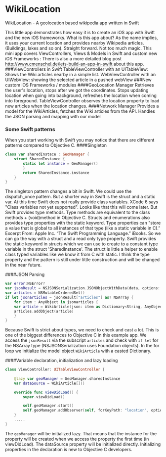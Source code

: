 WikiLocation
============

WikiLocation - A geolocation based wikipedia app written in Swift

This little app demonstrates how easy it is to create an iOS app with Swift and the new iOS frameworks.
What is this app about? As the name implies, it uses your current location and provides nearby Wikipedia articles. (Buildings, lakes and so on). Straight forward. Not too much magic.
This mini app covers ViewControllers, Views & Models in Swift and custom new iOS Frameworks :
There is also a more detailed blog post http://www.cmenschel.de/lets-build-an-app-in-swift about this app.
###ViewControllers in Swift
TableViewController with an UITableView: Shows the Wiki articles nearby in a simple list.
WebViewController with an UIWebView: showing the selected article in a pushed webView
###New custom iOS Frameworks / modules
####GeoLocation Manager
Retrieves the user's location, stops after we got the coordinates. Stops updating location when going into background, refreshes the location when coming into foreground.
TableViewController observes the location property to load new articles when the location changes.
####Network Manager
Provides a model for the WikiArticles, fetches the Wiki articles from the API. Handles the JSON parsing and mapping with our model

### Some Swift patterns
When you start working with Swift you may notice that there are different patterns compared to Objective C.
####Singleton 
```  Swift
class var sharedInstace : GeoManager {
	struct SharedInstance {
        static let instance = GeoManager()
        }
        return SharedInstance.instance
    }
}
```
The singleton pattern changes a bit in Swift. We could use the dispatch_once pattern. But a shorter way in Swift is the struct and a static var. At this time Swift does not really provide class variables. XCode 6 says "Class variables not yet supported". Looks like that this will come later. But Swift provides type methods. Type methods are equivalent to the class methods + (void)method in Objective C. Structs and enumerations also provides type properties with the static keyword. Type properties can "store a value that is global to all instances of that type (like a static variable in C).” Excerpt From: Apple Inc. “The Swift Programming Language.” iBooks.
So we can go the way with a struct and a read only type property. Swift provides the static keyword in structs which we can use to create to a constant type variable in the struct 'SharedInstance'. The struct is little a helper to enable class typed variables like we know it from C with static. I think the type property and the pattern is still under little construction and will be changed in the near future.

####JSON Parsing 
```  Swift
var error:NSError?
var jsonResult = NSJSONSerialization.JSONObjectWithData(data, options: NSJSONReadingOptions.MutableContainers, error:&error) as Dictionary<String,AnyObject>
var articles = NSMutableOrderedSet()
if let jsonarticles = jsonResult["articles"] as? NSArray {
    for item : AnyObject in jsonarticles {
	var article = WikiArticle(json: item as Dictionary<String, AnyObject>)
    articles.addObject(article)
    }
}
```
Because Swift is strict about types, we need to check and cast a lot. This is one of the biggest differences to Objective C in this example app.
We access the ``jsonResult`` via the subscript ``articles`` and check with ``if let`` for the NSArray type (NSJSONSerialization uses Foundation objects).
In the for loop we initialize the model object ``WikiArticle`` with a casted Dictionary.

####Variable declaration, initialization and lazy loading
```  Swift
class ViewController: UITableViewController {
    
    @lazy var geoManager = GeoManager.sharedInstance
    var dataSource = WikiArticle[]()

	override func viewDidLoad() {
	    super.viewDidLoad()

	    self.geoManager.start()
	    self.geoManager.addObserver(self, forKeyPath: "location", options: NSKeyValueObservingOptions.New, context: nil)
	}
    .....
}
```
The ``geoManager`` will be initialized lazy. That means that the instance for the property will be created when we access the property the first time (in viewDidLoad).
The dataSource property will be initialized directly.
Initializing properties in the declaration is new to Objective C developers.
